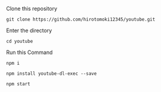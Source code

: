 Clone this repository

```git clone https://github.com/hirotomoki12345/youtube.git```

Enter the directory

```cd youtube```

Run this Command

```npm i```

```npm install youtube-dl-exec --save```

```npm start```
